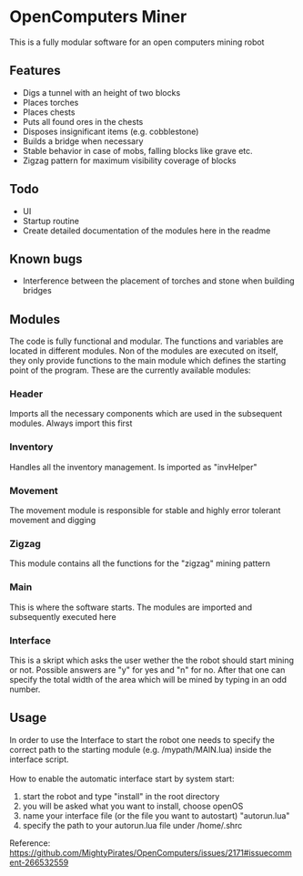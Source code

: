 # OpenComputers Miner

This is a fully modular software for an open computers mining robot

## Features

* Digs a tunnel with an height of two blocks
* Places torches
* Places chests
* Puts all found ores in the chests
* Disposes insignificant items (e.g. cobblestone)
* Builds a bridge when necessary
* Stable behavior in case of mobs, falling blocks like grave etc.
* Zigzag pattern for maximum visibility coverage of blocks

## Todo

* UI
* Startup routine
* Create detailed documentation of the modules here in the readme

## Known bugs

* Interference between the placement of torches and stone when building bridges

## Modules

The code is fully functional and modular. The functions and variables are located in different modules. Non of the modules are executed on itself, they only provide functions to the main module which defines the starting point of the program. These are the currently available modules:

### Header

Imports all the necessary components which are used in the subsequent modules. Always import this first 

### Inventory

Handles all the inventory management. Is imported as "invHelper"

### Movement

The movement module is responsible for stable and highly error tolerant movement and digging

### Zigzag

This module contains all the functions for the "zigzag" mining pattern

### Main

This is where the software starts. The modules are imported and subsequently executed here

### Interface

This is a skript which asks the user wether the the robot should start mining or not.
Possible answers are "y" for yes and "n" for no.
After that one can specify the total width of the area which will be mined by typing in an odd number.

## Usage
In order to use the Interface to start the robot one needs to specify the correct path to the starting module (e.g. /mypath/MAIN.lua) inside the interface script.
<br/>
<br/>
How to enable the automatic interface start by system start:
<br/>
1. start the robot and type "install" in the root directory<br/>
2. you will be asked what you want to install, choose openOS<br/>
3. name your interface file (or the file you want to autostart) "autorun.lua"<br/>
4. specify the path to your autorun.lua file under /home/.shrc<br/>

Reference:<br/>
https://github.com/MightyPirates/OpenComputers/issues/2171#issuecomment-266532559 <br/>
